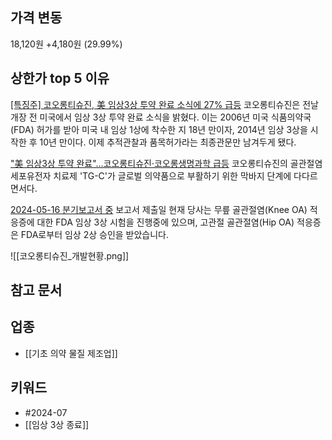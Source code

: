 ## 가격 변동
18,120원 +4,180원 (29.99%)
## 상한가 top 5 이유
[[특징주] 코오롱티슈진, 美 임상3상 투약 완료 소식에 27% 급등](https://n.news.naver.com/mnews/article/366/0001004196)
코오롱티슈진은 전날 개장 전 미국에서 임상 3상 투약 완료 소식을 밝혔다. 이는 2006년 미국 식품의약국(FDA) 허가를 받아 미국 내 임상 1상에 착수한 지 18년 만이자, 2014년 임상 3상을 시작한 후 10년 만이다. 이제 추적관찰과 품목허가라는 최종관문만 남겨두게 됐다.

["美 임상3상 투약 완료"…코오롱티슈진·코오롱생명과학 급등](https://n.news.naver.com/mnews/article/015/0005008928)
코오롱티슈진의 골관절염 세포유전자 치료제 'TG-C'가 글로벌 의약품으로 부활하기 위한 막바지 단계에 다다르면서다.

[2024-05-16 분기보고서 중](https://dart.fss.or.kr/dsaf001/main.do?rcpNo=20240516001574)
보고서 제출일 현재 당사는 무릎 골관절염(Knee OA) 적응증에 대한 FDA 임상 3상 시험을 진행중에 있으며, 고관절 골관절염(Hip OA) 적응증은 FDA로부터 임상 2상 승인을 받았습니다.

![[코오롱티슈진_개발현황.png]]
## 참고 문서

## 업종
- [[기초 의약 물질 제조업]]
## 키워드
- #2024-07 
- [[임상 3상 종료]]
